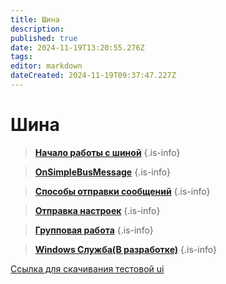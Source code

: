 ```yaml
---
title: Шина
description: 
published: true
date: 2024-11-19T13:20:55.276Z
tags: 
editor: markdown
dateCreated: 2024-11-19T09:37:47.227Z
---
```


# Шина


> **[Начало работы с шиной](/Documentation/Shina/StartShina)**
{.is-info}


> **[OnSimpleBusMessage](/Documentation/Shina/OnSimpleBusMessage)**
{.is-info}

> **[Способы отправки сообщений](/Documentation/Shina/MethodsOfSending)**
{.is-info}

> **[Отправка настроек](/Documentation/Shina/SendSettings)**
{.is-info}

> **[Групповая работа](/Documentation/Shina/GroupWork)**
{.is-info}

> **[Windows Служба(В разработке)](/Documentation/Shina/WindowsService)**
{.is-info}



[Ссылка для скачивания тестовой ui](https://drive.google.com/file/d/1G3MaVka4Vpfh4y_oDBmllEbvca-uGJIb/view?usp=sharing)
